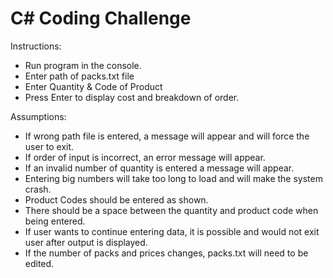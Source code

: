 # C# Coding Challenge 
Instructions:
 - Run program in the console.
 - Enter path of packs.txt file
 - Enter Quantity & Code of Product
 - Press Enter to display cost and breakdown of order.
 
 Assumptions:
 - If wrong path file is entered, a message will appear and will force the user to exit. 
 - If order of input is incorrect, an error message will appear.
 - If an invalid number of quantity is entered a message will appear.
 - Entering big numbers will take too long to load and will make the system crash.
 - Product Codes should be entered as shown.
 - There should be a space between the quantity and product code when being entered.
 - If user wants to continue entering data, it is possible and would not exit user after output is displayed.
 - If the number of packs and prices changes, packs.txt will need to be edited.
